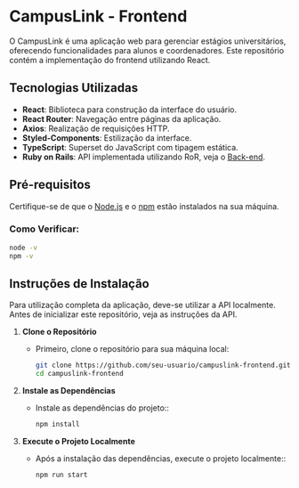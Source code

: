 # CampusLink - Frontend

O CampusLink é uma aplicação web para gerenciar estágios universitários, oferecendo funcionalidades para alunos e coordenadores. Este repositório contém a implementação do frontend utilizando React.

## Tecnologias Utilizadas

- **React**: Biblioteca para construção da interface do usuário.
- **React Router**: Navegação entre páginas da aplicação.
- **Axios**: Realização de requisições HTTP.
- **Styled-Components**: Estilização da interface.
- **TypeScript**: Superset do JavaScript com tipagem estática.
- **Ruby on Rails**: API implementada utilizando RoR, veja o [Back-end](https://github.com/almadaj/CampusLink).

## Pré-requisitos

Certifique-se de que o [Node.js](https://nodejs.org/) e o [npm](https://www.npmjs.com/) estão instalados na sua máquina.

### Como Verificar:

```bash
node -v
npm -v
```

## Instruções de Instalação

Para utilização completa da aplicação, deve-se utilizar a API localmente. Antes de inicializar este repositório, veja as instruções da API.

1. **Clone o Repositório**

   - Primeiro, clone o repositório para sua máquina local:
     ```bash
     git clone https://github.com/seu-usuario/campuslink-frontend.git
     cd campuslink-frontend
     ```

2. **Instale as Dependências**

   - Instale as dependências do projeto::
     ```bash
     npm install
     ```

3. **Execute o Projeto Localmente**

   - Após a instalação das dependências, execute o projeto localmente::
     ```bash
     npm run start
     ```
